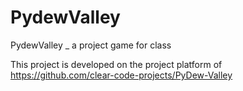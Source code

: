# PydewValley
PydewValley _ a project game for class

This project is developed on the project platform of https://github.com/clear-code-projects/PyDew-Valley
